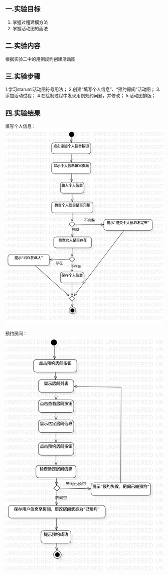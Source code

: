 ## 一.实验目标

1. 掌握过程建模方法
2. 掌握活动图的画法

## 二.实验内容

根据实验二中的用例规约创建活动图

## 三.实验步骤
1.学习staruml活动图符号用法；
2.创建“填写个人信息”、“预约房间”活动图；
3.添加活动过程；
4.在绘制过程中发现用例规约问题，并修改；
5.活动图排版；

## 四.实验结果

填写个人信息：
![lab3-userInformation](./lab3-userInformation.jpg)

预约房间：
![lab3-roomAppointment](./lab3-roomAppointment.jpg)
